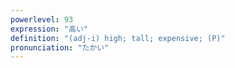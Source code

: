 ```yaml
---
powerlevel: 93
expression: "高い"
definition: "(adj-i) high; tall; expensive; (P)"
pronunciation: "たかい"
---
```

